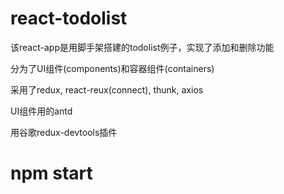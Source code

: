
# react-todolist

该react-app是用脚手架搭建的todolist例子，实现了添加和删除功能

分为了UI组件(components)和容器组件(containers)

采用了redux, react-reux(connect), thunk, axios

UI组件用的antd

用谷歌redux-devtools插件

# npm start